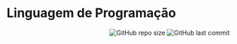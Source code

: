 # Linguagem de Programação

<p align="right">
    <img alt="GitHub repo size" src="https://img.shields.io/github/repo-size/BiancaFSilva/ILP010">
    <img alt="GitHub last commit" src="https://img.shields.io/github/last-commit/BiancaFSilva/ILP010">
</p>
